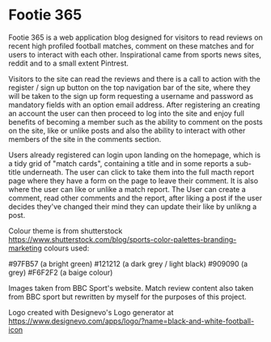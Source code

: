 # Footie 365

Footie 365 is a web application blog designed for visitors to read reviews on recent high profiled football matches, comment on these matches and for users to interact with each other. Inspirational came from sports news sites, reddit and to a small extent Pintrest. 

Visitors to the site can read the reviews and there is a call to action with the register / sign up button on the top navigation bar of the site, where they will be taken to the sign up form requesting a username and password as mandatory fields with an option email address. After registering an creating an account the user can then proceed to log into the site and enjoy full benefits of becoming a member such as the ability to comment on the posts on the site, like or unlike posts and also the ability to interact with other members of the site in the comments section.

Users already registered can login upon landing on the homepage, which is a tidy grid of "match cards", containing a title and in some reports a sub-title underneath. The user can click to take them into the full macth report page where they have a form on the page to leave their comment. It is also where the user can like or unlike a match report. The User can create a comment, read other comments and the report, after liking a post if the user decides they've changed their mind they can update their like by unlikng a post.





























Colour theme is from shutterstock
https://www.shutterstock.com/blog/sports-color-palettes-branding-marketing
colours used:

#97FB57 (a bright green)
#121212 (a dark grey / light black)
#909090 (a grey)
#F6F2F2 (a baige colour)



Images taken from BBC Sport's website. Match review content also taken from BBC sport but rewritten by myself for the purposes of this project.


Logo created with Designevo's Logo generator at https://www.designevo.com/apps/logo/?name=black-and-white-football-icon